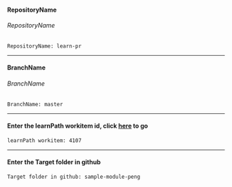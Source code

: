 ﻿#### RepositoryName	
###### RepositoryName
```
RepositoryName: learn-pr
```

---
#### BranchName	
###### BranchName
```
BranchName: master
```

---
#### Enter the learnPath workitem id, click [here](https://microsoftdigitallearning.visualstudio.com/Courseware/_workitems/edit/4107) to go
```
learnPath workitem: 4107
```
---
#### Enter the Target folder in github
```
Target folder in github: sample-module-peng 
```